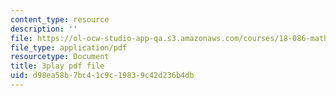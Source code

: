 ```yaml
---
content_type: resource
description: ''
file: https://ol-ocw-studio-app-qa.s3.amazonaws.com/courses/18-086-mathematical-methods-for-engineers-ii-spring-2006/d98ea58b7bc41c9c19839c42d236b4db_xzUOJ-uQ8F0.pdf
file_type: application/pdf
resourcetype: Document
title: 3play pdf file
uid: d98ea58b-7bc4-1c9c-1983-9c42d236b4db
---
```

